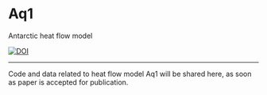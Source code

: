 # Aq1
Antarctic heat flow model



[![DOI](https://zenodo.org/badge/260663676.svg)](https://zenodo.org/badge/latestdoi/260663676)



---

Code and data related to heat flow model Aq1 will be shared here, as soon as paper is accepted for publication. 
